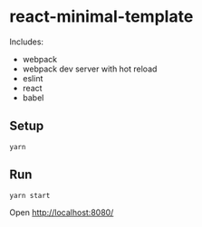 # react-minimal-template

Includes:
- webpack
- webpack dev server with hot reload
- eslint
- react
- babel

## Setup

```
yarn
```

## Run

```
yarn start
```

Open [http://localhost:8080/](http://localhost:8080/)
